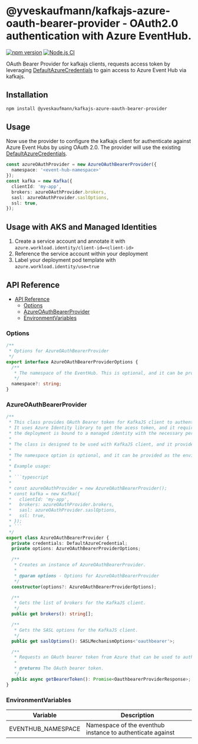 # @yveskaufmann/kafkajs-azure-oauth-bearer-provider - OAuth2.0 authentication with Azure EventHub.

[![npm version](https://badge.fury.io/js/@yveskaufmann%2Fkafkajs-azure-oauth-bearer-provider.svg)](https://badge.fury.io/js/@yveskaufmann%2Fkafkajs-azure-oauth-bearer-provider)
[![Node.js CI](https://github.com/yveskaufmann/kafkajs-azure-oauth-bearer-provider/actions/workflows/ci.yml/badge.svg)](https://github.com/yveskaufmann/kafkajs-azure-oauth-bearer-provide/actions/workflows/ci.yml)

OAuth Bearer Provider for kafkajs clients, requests access token by leveraging [DefaultAzureCredentials](https://learn.microsoft.com/en-us/javascript/api/overview/azure/identity-readme?view=azure-node-latest#defaultazurecredential) to gain access to Azure Event Hub via kafkajs.  

## Installation

```sh
npm install @yveskaufmann/kafkajs-azure-oauth-bearer-provider
```

## Usage

Now use the provider to configure the kafkajs client for authenticate against Azure Event Hubs by using OAuth 2.0.
The provider will use the existing [DefaultAzureCredentials](https://learn.microsoft.com/en-us/javascript/api/overview/azure/identity-readme?view=azure-node-latest#defaultazurecredential).

```ts
const azureOAuthProvider = new AzureOAuthBearerProvider({
  namespace: '<event-hub-namespace>'
});
const kafka = new Kafka({
  clientId: 'my-app',
  brokers: azureOAuthProvider.brokers,
  sasl: azureOAuthProvider.saslOptions,
  ssl: true,
});
```
## Usage with AKS and Managed Identities 

1. Create a service account and annotate it with `azure.workload.identity/client-id=<client-id>`
2. Reference the service account within your deployment
3. Label your deployment pod template with `azure.workload.identity/use=true` 

## API Reference

- [API Reference](#api-reference)
  - [Options](#options)
  - [AzureOAuthBearerProvider](#azureoauthbearerprovider)
  - [EnvironmentVariables](#environmentvariables)

### Options

```typescript
/**
 * Options for AzureOAuthBearerProvider
 */
export interface AzureOAuthBearerProviderOptions {
  /**
   * The namespace of the EventHub. This is optional, and it can be provided as the environment variable EVENTHUB_NAMESPACE.
   */
  namespace?: string;
}
```

### AzureOAuthBearerProvider

````typescript
/**
 * This class provides OAuth Bearer token for KafkaJS client to authenticate with Azure EventHubs.
 * It uses Azure Identity library to get the acess token, and it requires that the service account of
 * the deployment is bound to a managed identity with the necessary permissions to access the EventHub namespace.
 *
 * The class is designed to be used with KafkaJS client, and it provides the necessary configuration options.
 *
 * The namespace option is optional, and it can be provided as the environment variable EVENTHUB_NAMESPACE.
 *
 * Example usage:
 *
 * ```typescript
 *
 * const azureOAuthProvider = new AzureOAuthBearerProvider();
 * const kafka = new Kafka({
 *   clientId: 'my-app',
 *   brokers: azureOAuthProvider.brokers,
 *   sasl: azureOAuthProvider.saslOptions,
 *   ssl: true,
 * });
 * ```
 */
export class AzureOAuthBearerProvider {
  private credentials: DefaultAzureCredential;
  private options: AzureOAuthBearerProviderOptions;

  /**
   * Creates an instance of AzureOAuthBearerProvider.
   *
   * @param options - Options for AzureOAuthBearerProvider
   */
  constructor(options?: AzureOAuthBearerProviderOptions);

  /**
   * Gets the list of brokers for the KafkaJS client.
   */
  public get brokers(): string[];

  /**
   * Gets the SASL options for the KafkaJS client.
   */
  public get saslOptions(): SASLMechanismOptions<'oauthbearer'>;

  /**
   * Requests an OAuth bearer token from Azure that can be used to authenticate with EventHub.
   *
   * @returns The OAuth bearer token.
   */
  public async getBearerToken(): Promise<OauthbearerProviderResponse>;
}
````

### EnvironmentVariables

| Variable           | Description                                                |
| ------------------ | ---------------------------------------------------------- |
| EVENTHUB_NAMESPACE | Namespace of the eventhub instance to authenticate against |
